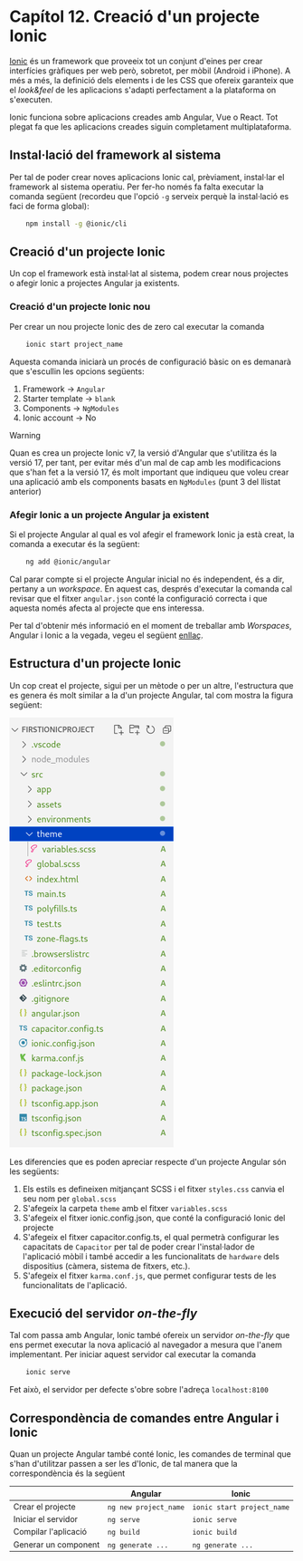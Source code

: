 # Capítol 12. Creació d'un projecte Ionic
[Ionic](https://ionicframework.com/) és un framework que proveeix tot un conjunt d'eines per crear interfícies gràfiques per web però, sobretot, per mòbil (Android i iPhone). A més a més, la definició dels elements i de les CSS que ofereix garanteix que el *look&feel* de les aplicacions s'adapti perfectament a la plataforma on s'executen.

Ionic funciona sobre aplicacions creades amb Angular, Vue o React. Tot plegat fa que les aplicacions creades siguin completament multiplataforma.

## Instal·lació del framework al sistema
Per tal de poder crear noves aplicacions Ionic cal, prèviament, instal·lar el framework al sistema operatiu. Per fer-ho només fa falta executar la comanda següent (recordeu que l'opció `-g` serveix perquè la instal·lació es faci de forma global):
```bash
    npm install -g @ionic/cli
```

## Creació d'un projecte Ionic
Un cop el framework està instal·lat al sistema, podem crear nous projectes o afegir Ionic a projectes Angular ja existents.

### Creació d'un projecte Ionic nou
Per crear un nou projecte Ionic des de zero cal executar la comanda
```bash
    ionic start project_name 
```

Aquesta comanda iniciarà un procés de configuració bàsic on es demanarà que s'escullin les opcions següents:
1. Framework &rarr; `Angular`
2. Starter template &rarr; `blank`
3. Components &rarr; `NgModules`
4. Ionic account &rarr; No

> [!WARNING]
>
> Quan es crea un projecte Ionic v7, la versió d'Angular que s'utilitza és la versió 17, per tant, per evitar més d'un mal de cap amb les modificacions que s'han fet a la versió 17, és molt important que indiqueu que voleu crear una aplicació amb els components basats en `NgModules` (punt 3 del llistat anterior)

### Afegir Ionic a un projecte Angular ja existent
Si el projecte Angular al qual es vol afegir el framework Ionic ja està creat, la comanda a executar és la següent:
```bash
    ng add @ionic/angular
```

Cal parar compte si el projecte Angular inicial no és independent, és a dir, pertany a un *workspace*. En aquest cas, després d'executar la comanda cal revisar que el fitxer `angular.json` conté la configuració correcta i que aquesta només afecta al projecte que ens interessa.

Per tal d'obtenir més informació en el moment de treballar amb *Worspaces*, Angular i Ionic a la vegada, vegeu el següent [enllaç](https://javascript.plainenglish.io/multi-projects-setup-for-angular-and-ionic-applications-70bc1d918758).

## Estructura d'un projecte Ionic
Un cop creat el projecte, sigui per un mètode o per un altre, l'estructura que es genera és molt similar a la d'un projecte Angular, tal com mostra la figura següent:

![Estructura d'un projecte Ionic](img/ionic_structure.png)

Les diferencies que es poden apreciar respecte d'un projecte Angular són les següents:
1. Els estils es defineixen mitjançant SCSS i el fitxer `styles.css` canvia el seu nom per `global.scss`
2. S'afegeix la carpeta `theme` amb el fitxer `variables.scss`
3. S'afegeix el fitxer ionic.config.json, que conté la configuració Ionic del projecte
4. S'afegeix el fitxer capacitor.config.ts, el qual permetrà configurar les capacitats de `Capacitor` per tal de poder crear l'instal·lador de l'aplicació mòbil i també accedir a les funcionalitats de `hardware` dels dispositius (càmera, sistema de fitxers, etc.).
5. S'afegeix el fitxer `karma.conf.js`, que permet configurar tests de les funcionalitats de l'aplicació.

## Execució del servidor *on-the-fly*
Tal com passa amb Angular, Ionic també ofereix un servidor *on-the-fly* que ens permet executar la nova aplicació al navegador a mesura que l'anem implementant. Per iniciar aquest servidor cal executar la comanda
```bash
    ionic serve
```
Fet això, el servidor per defecte s'obre sobre l'adreça `localhost:8100`

## Correspondència de comandes entre Angular i Ionic
Quan un projecte Angular també conté Ionic, les comandes de terminal que s'han d'utilitzar passen a ser les d'Ionic, de tal manera que la correspondència és la següent

|                      | Angular               | Ionic                      |
| -------------------- | --------------------- | -------------------------- |
| Crear el projecte    | `ng new project_name` | `ionic start project_name` |
| Iniciar el servidor  | `ng serve`            | `ionic serve`              |
| Compilar l'aplicació | `ng build`            | `ionic build`              |
| Generar un component | `ng generate ...`     | `ng generate ...`          |

